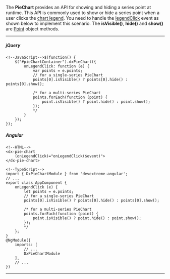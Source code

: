 The **PieChart** provides an API for showing and hiding a series point at runtime. This API is commonly used to show or hide a series point when a user clicks the [chart legend](/concepts/05%20Widgets/PieChart/35%20Legend/00%20Overview.md '/Documentation/Guide/Widgets/PieChart/Legend/Overview/'). You need to handle the [legendClick](/api-reference/20%20Data%20Visualization%20Widgets/dxPieChart/4%20Events/legendClick.md '/Documentation/ApiReference/Data_Visualization_Widgets/dxPieChart/Events/#legendClick') event as shown below to implement this scenario. The **isVisible()**, **hide()** and **show()** are [Point](/api-reference/20%20Data%20Visualization%20Widgets/dxPieChart/7%20Chart%20Elements/Point '/Documentation/ApiReference/Data_Visualization_Widgets/dxPieChart/Chart_Elements/Point/') object methods. 

---
##### jQuery

    <!--JavaScript-->$(function() {
        $("#pieChartContainer").dxPieChart({
            onLegendClick: function (e) {
                var points = e.points;
                // for a single-series PieChart
                points[0].isVisible() ? points[0].hide() : points[0].show();

                /* for a multi-series PieChart
                points.forEach(function (point) {
                    point.isVisible() ? point.hide() : point.show();
                });
                */
            }
        });
    });

##### Angular

    <!--HTML-->
    <dx-pie-chart
        (onLegendClick)="onLegendClick($event)">
    </dx-pie-chart>

    <!--TypeScript-->
    import { DxPieChartModule } from 'devextreme-angular';
    // ...
    export class AppComponent {
        onLegendClick (e) {
            let points = e.points;
            // for a single-series PieChart
            points[0].isVisible() ? points[0].hide() : points[0].show();

            /* for a multi-series PieChart
            points.forEach(function (point) {
                point.isVisible() ? point.hide() : point.show();
            });
            */
        };
    }
    @NgModule({
        imports: [
            // ...
            DxPieChartModule
        ],
        // ...
    })

---

